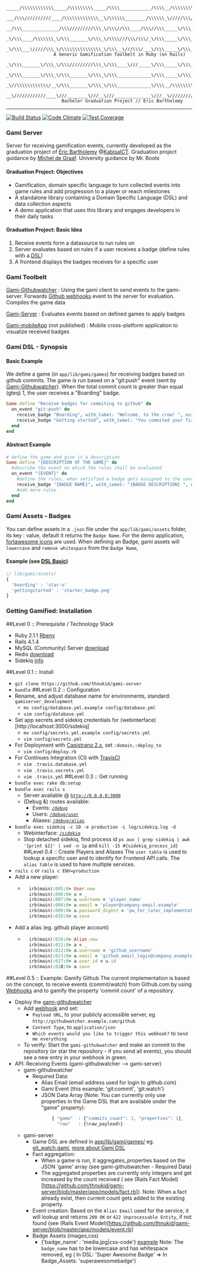 
```
_____/\\\\\\\\\\\\_____/\\\\\\\\\_____/\\\\____________/\\\\__/\\\\\\\\\\\_        
 ___/\\\//////////____/\\\\\\\\\\\\\__\/\\\\\\________/\\\\\\_\/////\\\///__       
  __/\\\______________/\\\/////////\\\_\/\\\//\\\____/\\\//\\\_____\/\\\_____      
   _\/\\\____/\\\\\\\_\/\\\_______\/\\\_\/\\\\///\\\/\\\/_\/\\\_____\/\\\_____     
    _\/\\\___\/////\\\_\/\\\\\\\\\\\\\\\_\/\\\__\///\\\/___\/\\\_____\/\\\_____    
                  A Generic Gamification Toolbelt in Ruby (on Rails)
       _\/\\\_______\/\\\_\/\\\/////////\\\_\/\\\____\///_____\/\\\_____\/\\\_____   
        _\/\\\_______\/\\\_\/\\\_______\/\\\_\/\\\_____________\/\\\_____\/\\\_____  
         _\//\\\\\\\\\\\\/__\/\\\_______\/\\\_\/\\\_____________\/\\\__/\\\\\\\\\\\_ 
          __\////////////____\///________\///__\///______________\///__\///////////__
                     Bachelor Graduation Project // Eric Bartholemy
```
-----
[![Build Status](https://travis-ci.org/thnukid/gami-server.svg)](https://travis-ci.org/thnukid/gami-server)
[![Code Climate](https://codeclimate.com/github/thnukid/gami-server/badges/gpa.svg)](https://codeclimate.com/github/thnukid/gami-server)
[![Test Coverage](https://codeclimate.com/github/thnukid/gami-server/badges/coverage.svg)](https://codeclimate.com/github/thnukid/gami-server)
### Gami Server
Server for receiving gamification events, currently developed as the graduation
project of [Eric Bartholemy](https://github.com/thnukid) @[KabisaICT](https://github.com/kabisaict). 
Graduation project guidance by [Michel de Graaf](https://github.com/michel).
University guidance by Mr. Boots

#### Graduation Project: Objectives
* Gamification, domain specific language to turn collected events into game rules and add progression to a player or reach milestones
* A stand­alone library containing a Domain Specific Language (DSL) and data collection aspects
* A demo application that uses this library and engages developers in their daily tasks

#### Graduation Project: Basic Idea
1. Receive events form a datasource to run rules on
2. Server evaluates based on rules if a user receives a badge (define rules with a [DSL](#basic-example))
3. A frontend displays the badges receives for a specific user

### Gami Toolbelt
[Gami-Githubwatcher](https://github.com/thnukid/gami-githubwatcher) :
Using the gami client to send events to the gami-server. Forwards [Github webhooks](https://developer.github.com/webhooks/) 
event to the server for evaluation. Compiles the game data

[Gami-Server](https://github.com/thnukid/gami-server) : Evaluates events
based on defined games to apply badges

[Gami-mobileApp](#) (not published) : Mobile cross-platform application
to visualize received badges

### Gami DSL - Synopsis
#### Basic Example
We define a game (in `app/lib/gami/games`) for receiving badges based on github commits. The game is run based on a "git:push" event (sent by [Gami-Githubwatcher](https://github.com/thunkid/gami-githubwatcher)).
 When the total commit count is greater than equal (gteq) 1, the user receives a "Boarding" badge.
```ruby
Game.define "Receive badges for commiting to github" do
  on_event "git:push" do
    receive_badge "Boarding", with_label: "Welcome, to the crew! ", using_property: "commit" ,gteq: 1
    receive_badge "Getting started", with_label: "You commited your first 10 commits, keep it up!", using_property: "commit" , gteq: 10
  end
end
```
#### Abstract Example
```ruby
# define the game and give it a description
Game.define "{DESCRIPTION OF THE GAME}" do
  #describe the event on which the rules shall be evaluated
  on_event "{EVENT}" do
    #define the rules, when satisfied a badge gets assigned to the user
    receive_badge "{BADGE NAME}", with_label: "{BADGE DESCRIPTION} ", using_property: "{EVENT DATA TO EVALUATE CONDITION AGAINST}" , gteq: {CONDITION} 
    #add more rules
  end
end
```
### Gami Assets - Badges
You can define assets in a `.json` file under the `app/lib/gami/assets` folder, its key : value, default it returns the `Badge Name`. For the demo application, [fortawesome icons](http://fortawesome.github.io/Font-Awesome/)
are used. When defining an Badge, gami assets will `lowercase` and `remove whitespace` from the `Badge Name`,
#### Example (see [DSL Basic](#basic-example))
```javascript
// lib/gami/assets/
{
  'boarding' : 'star-o'
  'gettingstarted' : 'starter_badge.png'
}
```
### Getting Gamified: Installation

##Level 0 :: Prerequisite / Technology Stack
* Ruby 2.1.1 [Rbenv](https://github.com/sstephenson/rbenv)
* Rails 4.1.4
* MySQL (Community) Server [download](http://dev.mysql.com/downloads/mysql/)
* Redis [download](http://redis.io/download)
* Sidekiq [info](https://github.com/mperham/sidekiq)

##Level 0.1 :: Install
* `git clone https://github.com/thnukid/gami-server`
* `bundle`
##Level 0.2 :: Configuration
* Rename, and adjust database name for environments, standard: `gamiserver_development`
  * `mv config/database.yml.example config/database.yml` 
  * `vim config/database.yml` 
* Set app secrets and sidekiq credentials for
  (webinterface)[http://localhost:3000/sidekiq]
  * `mv config/secrets.yml.example config/secrets.yml` 
  * `vim config/secrets.yml` 
* For Deployment with [Capistrano 2.x](http://capistranorb.com/), set  `:domain,:deploy_to`
  * `vim config/deploy.rb`
* For Continues Integration (CI) with [TravisCI](https://travis-ci.org/)
  * `vim .travis.database.yml`
  * `vim .travis.secrets.yml`
  * `vim .travis.yml`
##Level 0.3 :: Get running
* `bundle exec rake db:setup`
* `bundle exec rails s` 
  * Server available @ [`http://0.0.0.0:3000`](http://0.0.0.0:3000)
  * (Debug &) routes available: 
    * Events: [`/debug`](http://0.0.0.0:3000/debug)
    * Users: [`/debug/user`](http://0.0.0.0:3000/debug/user) 
    * Aliases: [`/debug/alias`](http://0.0.0.0:3000/debug/alias) 
* `bundle exec sidekiq -c 10 -e production -L log/sidekiq.log -d`
  * Webinterface: [`/sidekiq`](http://0.0.0.0:3000/sidekiq) 
  * Stop detached sidekiq, find process id `ps aux | grep sidekiq | awk '{print $2}' | sed -n 1p` and `kill -15 #{sidekiq_process_id}`
##Level 0.4 :: Create Players and Aliases
The `user table` is used to lookup a specific user and to identify for Frontend API calls. The
`alias table` is used to have multiple services.
* `rails c` or `rails c ENV=production`
* Add a new player: 
  * ```ruby
      irb(main):005:0> User.new
      irb(main):006:0> u = _
      irb(main):007:0> u.username = 'player_name'
      irb(main):008:0> u.email = 'player@company-email.example'
      irb(main):009:0> u.password_digest = 'pw_for_later_implementation'
      irb(main):010:0> u.save
    ```
* Add a alias (eg. github player account)
  * ```ruby
      irb(main):020:0> Alias.new
      irb(main):021:0> a = _
      irb(main):022:0> a.username = 'github_username'
      irb(main):023:0> a.email = 'github_email_login@company.example'
      irb(main):027:0> a.user_id = u.id
      irb(main):028:0> a.save
    ```
##Level 0.5 :: Example: Gamify Github
The current implementation is based on the concept, to receive events (commit/watch)
from Github.com by using
[Webhooks](https://developer.github.com/webhooks/) and to gamify the property 'commit count' of a
repository.
* Deploy the [gami-githubwatcher](https://github.com/thnukid/gami-githubwatcher)
  * Add [webhook](/settings/hooks/new) and set:
    * `Payload URL`, to your publicly accessible server, eg `http://githubwatcher.example.com/github`
    * `Content Type`, to `application/json`
    * `Which events would you like to trigger this webhook?` to `Send me everything`
  * To verify: Start the `gami-githubwatcher` and make an commit to the
    repository (or star the repository - if you send all events), you should see a new entry in your webhook in green. 
* API: Receiving Events (gami-githubwatcher --> gami-server)
  * gami-githubwatcher
    * Required Data:
      * Alias Email (email address used for login to github.com)
      * Gami Event (this example: 'git:commit', 'git:watch')
      * JSON Data Array (Note: You can currently only use properties in the Game DSL
        that are available under the "game" property):
        ```javascript
            { "game"  : {"commits_count": 1, "properties": 1},
              "raw"   : {%raw_payload%}
        ```
  * gami-server 
    * Game DSL are defined in 
      [app/lib/gami/games/](https://github.com/thnukid/gami-server/tree/master/app/lib/gami/games) eg. 
      [git_watch.gami](https://github.com/thnukid/gami-server/blob/master/app/lib/gami/games/git_push.gami), 
        [more about Gami DSL](#basic-example)
     * Fact aggregation:
       * When a game is run, it aggregates_properties based on the JSON 'game' array (see gami-githubwatcher - Required Data)
       * The aggregated properties are currently only integers and get
          increased by the count received ( see (Rails Fact Model)[https://github.com/thnukid/gami-server/blob/master/app/models/fact.rb]).
          Note: When a fact already exist, then current count gets added to the existing property.
      * Event creation:
        Based on the `Alias Email` used for the service, it will lookup and returns 
        `200 OK` or `422 Unprocessable Entity`, if not found (see (Rails Event Model)[https://github.com/thnukid/gami-server/blob/master/app/models/event.rb]
     * Badge Assets (images,css)
       * {'badge_name' : 'media.jpg|css-code'} [example](https://github.com/thnukid/gami-server/blob/master/app/lib/gami/assets/fortawesome-badges.json)
         Note: The `badge_name` has to be lowercase and has whitespace removed, eg ( In DSL: 'Super Awesome Badge' => In Badge_Assets: 'superawesomebadge')

